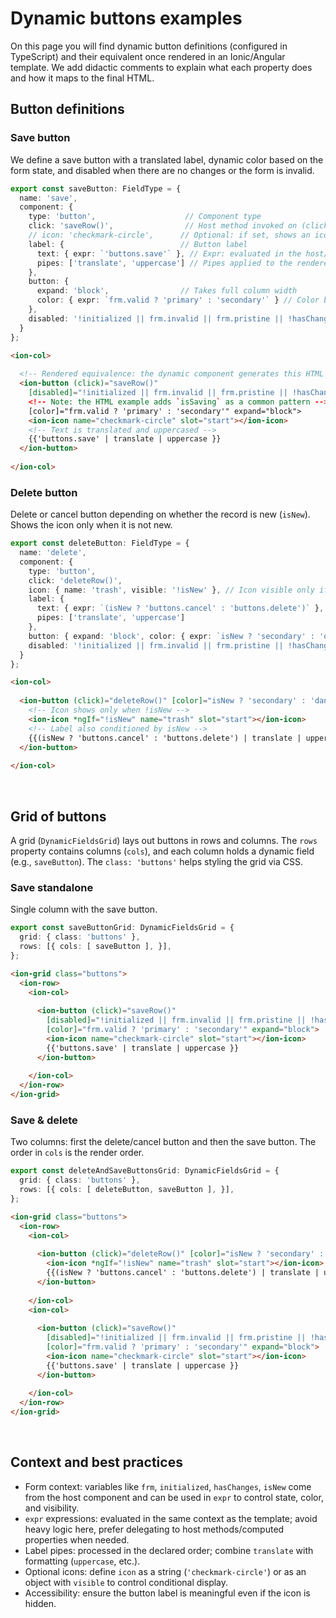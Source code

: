 Dynamic buttons examples
================================

On this page you will find dynamic button definitions (configured in TypeScript) and their equivalent once rendered in an Ionic/Angular template. We add didactic comments to explain what each property does and how it maps to the final HTML.


## Button definitions

### Save button

We define a save button with a translated label, dynamic color based on the form state, and disabled when there are no changes or the form is invalid.

```typescript
export const saveButton: FieldType = {
  name: 'save',
  component: {
    type: 'button',                    // Component type
    click: 'saveRow()',                // Host method invoked on (click)
    // icon: 'checkmark-circle',      // Optional: if set, shows an icon on the button
    label: {                          // Button label
      text: { expr: `'buttons.save'` }, // Expr: evaluated in the host/template context
      pipes: ['translate', 'uppercase'] // Pipes applied to the rendered text
    },
    button: {
      expand: 'block',                // Takes full column width
      color: { expr: `frm.valid ? 'primary' : 'secondary'` } // Color based on form state
    },
    disabled: '!initialized || frm.invalid || frm.pristine || !hasChanges', // When true, the button is disabled
  }
};
```

```html
<ion-col>
  
  <!-- Rendered equivalence: the dynamic component generates this HTML -->
  <ion-button (click)="saveRow()"
    [disabled]="!initialized || frm.invalid || frm.pristine || !hasChanges || isSaving"
    <!-- Note: the HTML example adds `isSaving` as a common pattern -->
    [color]="frm.valid ? 'primary' : 'secondary'" expand="block">
    <ion-icon name="checkmark-circle" slot="start"></ion-icon>
    <!-- Text is translated and uppercased -->
    {{'buttons.save' | translate | uppercase }}
  </ion-button>
  
</ion-col>
```

### Delete button

Delete or cancel button depending on whether the record is new (`isNew`). Shows the icon only when it is not new.

```typescript
export const deleteButton: FieldType = {
  name: 'delete',
  component: {
    type: 'button',
    click: 'deleteRow()',
    icon: { name: 'trash', visible: '!isNew' }, // Icon visible only if !isNew
    label: {
      text: { expr: `(isNew ? 'buttons.cancel' : 'buttons.delete')` }, // Conditional label
      pipes: ['translate', 'uppercase']
    },
    button: { expand: 'block', color: { expr: `isNew ? 'secondary' : 'danger'` } }, // Conditional color
    disabled: '!initialized || frm.invalid || frm.pristine || !hasChanges',
  }
};
```

```html
<ion-col>
  
  <ion-button (click)="deleteRow()" [color]="isNew ? 'secondary' : 'danger'" expand="block">
    <!-- Icon shows only when !isNew -->
    <ion-icon *ngIf="!isNew" name="trash" slot="start"></ion-icon>
    <!-- Label also conditioned by isNew -->
    {{(isNew ? 'buttons.cancel' : 'buttons.delete') | translate | uppercase }}
  </ion-button>
  
</ion-col>
```

<br />


## Grid of buttons

A grid (`DynamicFieldsGrid`) lays out buttons in rows and columns. The `rows` property contains columns (`cols`), and each column holds a dynamic field (e.g., `saveButton`). The `class: 'buttons'` helps styling the grid via CSS.

### Save standalone

Single column with the save button.

```typescript
export const saveButtonGrid: DynamicFieldsGrid = {
  grid: { class: 'buttons' },
  rows: [{ cols: [ saveButton ], }],
};
```

```html
<ion-grid class="buttons">
  <ion-row>
    <ion-col>
      
      <ion-button (click)="saveRow()"
        [disabled]="!initialized || frm.invalid || frm.pristine || !hasChanges || isSaving"
        [color]="frm.valid ? 'primary' : 'secondary'" expand="block">
        <ion-icon name="checkmark-circle" slot="start"></ion-icon>
        {{'buttons.save' | translate | uppercase }}
      </ion-button>
      
    </ion-col>
  </ion-row>
</ion-grid>
```


### Save & delete

Two columns: first the delete/cancel button and then the save button. The order in `cols` is the render order.

```typescript
export const deleteAndSaveButtonsGrid: DynamicFieldsGrid = {
  grid: { class: 'buttons' },
  rows: [{ cols: [ deleteButton, saveButton ], }],
};
```

```html
<ion-grid class="buttons">
  <ion-row>
    <ion-col>
      
      <ion-button (click)="deleteRow()" [color]="isNew ? 'secondary' : 'danger'" expand="block">
        <ion-icon *ngIf="!isNew" name="trash" slot="start"></ion-icon>
        {{(isNew ? 'buttons.cancel' : 'buttons.delete') | translate | uppercase }}
      </ion-button>
      
    </ion-col>
    <ion-col>
      
      <ion-button (click)="saveRow()"
        [disabled]="!initialized || frm.invalid || frm.pristine || !hasChanges || isSaving"
        [color]="frm.valid ? 'primary' : 'secondary'" expand="block">
        <ion-icon name="checkmark-circle" slot="start"></ion-icon>
        {{'buttons.save' | translate | uppercase }}
      </ion-button>
      
    </ion-col>
  </ion-row>
</ion-grid>
```

<br />

## Context and best practices
- Form context: variables like `frm`, `initialized`, `hasChanges`, `isNew` come from the host component and can be used in `expr` to control state, color, and visibility.
- `expr` expressions: evaluated in the same context as the template; avoid heavy logic here, prefer delegating to host methods/computed properties when needed.
- Label pipes: processed in the declared order; combine `translate` with formatting (`uppercase`, etc.).
- Optional icons: define `icon` as a string (`'checkmark-circle'`) or as an object with `visible` to control conditional display.
- Accessibility: ensure the button label is meaningful even if the icon is hidden.
